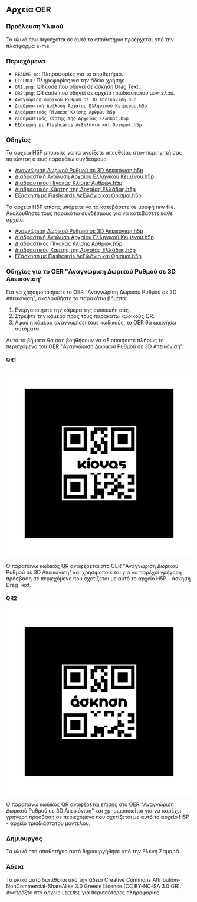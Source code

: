 ## Αρχεία OER

### Προέλευση Υλικού
Το υλικό που περιέχεται σε αυτό το αποθετήριο προέρχεται από την πλατφόρμα e-me.

### Περιεχόμενα
- `README.md`: Πληροφορίες για το αποθετήριο.
- `LICENSE`: Πληροφορίες για την άδεια χρήσης.
- `QR1.png`: QR code που οδηγεί σε άσκηση Drag Text.
- `QR2.png`: QR code που οδηγεί σε αρχείο τρισδιάστατου μοντέλου.
- `Αναγνώριση Δωρικού Ρυθμού σε 3D Απεικόνιση.h5p`
- `Διαδραστική Ανάλυση Αρχαίου Ελληνικού Κειμένου.h5p`
- `Διαδραστικός Πίνακας Κλίσης Αρθρών.h5p`
- `Διαδραστικός Χάρτης της Αρχαίας Ελλάδας.h5p`
- `Εξάσκηση με Flashcards Λεξιλόγιο και Ορισμοί.h5p`

### Οδηγίες
Τα αρχεία H5P μπορείτε να τα ανοίξετε απευθείας στον περιηγητή σας πατώντας στους παρακάτω συνδέσμους:

- [Αναγνώριση Δωρικού Ρυθμού σε 3D Απεικόνιση.h5p](#)
- [Διαδραστική Ανάλυση Αρχαίου Ελληνικού Κειμένου.h5p](#)
- [Διαδραστικός Πίνακας Κλίσης Αρθρών.h5p](#)
- [Διαδραστικός Χάρτης της Αρχαίας Ελλάδας.h5p](#)
- [Εξάσκηση με Flashcards Λεξιλόγιο και Ορισμοί.h5p](#)

Τα αρχεία H5P επίσης μπορείτε να τα κατεβάσετε σε μορφή raw file. Ακολουθήστε τους παρακάτω συνδέσμους για να κατεβάσετε κάθε αρχείο:

- [Αναγνώριση Δωρικού Ρυθμού σε 3D Απεικόνιση.h5p](#)
- [Διαδραστική Ανάλυση Αρχαίου Ελληνικού Κειμένου.h5p](#)
- [Διαδραστικός Πίνακας Κλίσης Αρθρών.h5p](#)
- [Διαδραστικός Χάρτης της Αρχαίας Ελλάδας.h5p](#)
- [Εξάσκηση με Flashcards Λεξιλόγιο και Ορισμοί.h5p](#)

### Οδηγίες για το OER "Αναγνώριση Δωρικού Ρυθμού σε 3D Απεικόνιση"
Για να χρησιμοποιήσετε το OER "Αναγνώριση Δωρικού Ρυθμού σε 3D Απεικόνιση", ακολουθήστε τα παρακάτω βήματα:

1. Ενεργοποιήστε την κάμερα της συσκευής σας.
2. Στρέψτε την κάμερα προς τους παρακάτω κωδικούς QR.
3. Αφού η κάμερα αναγνωρίσει τους κωδικούς, το OER θα εκκινήσει αυτόματα.

Αυτά τα βήματα θα σας βοηθήσουν να αξιοποιήσετε πλήρως το περιεχόμενο του OER "Αναγνώριση Δωρικού Ρυθμού σε 3D Απεικόνιση".

#### QR1
![QR1](QR1.png)

Ο παραπάνω κωδικός QR αναφέρεται στο OER "Αναγνώριση Δωρικού Ρυθμού σε 3D Απεικόνιση" και χρησιμοποιείται για να παρέχει γρήγορη πρόσβαση σε περιεχόμενο που σχετίζεται με αυτό το αρχείο H5P - άσκηση Drag Text.

#### QR2
![QR2](QR2.png)

Ο παραπάνω κωδικός QR αναφέρεται επίσης στο OER "Αναγνώριση Δωρικού Ρυθμού σε 3D Απεικόνιση" και χρησιμοποιείται για να παρέχει γρήγορη πρόσβαση σε περιεχόμενο που σχετίζεται με αυτό το αρχείο H5P - αρχείο τρισδιάστατου μοντέλου.

### Δημιουργός
Το υλικό στο αποθετήριο αυτό δημιουργήθηκε από την Ελένη Σαμαρά.

### Άδεια
Το υλικό αυτό διατίθεται υπό την άδεια Creative Commons Attribution-NonCommercial-ShareAlike 3.0 Greece License (CC BY-NC-SA 3.0 GR). Ανατρέξτε στο αρχείο `LICENSE` για περισσότερες πληροφορίες.
